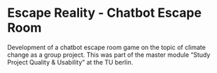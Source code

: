 # Escape Reality - Chatbot Escape Room

Development of a chatbot escape room game on the topic of climate change as a group project. This was part of the master module “Study Project Quality & Usability” at the TU berlin.


